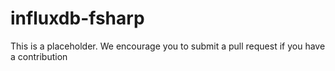influxdb-fsharp
===============

This is a placeholder. We encourage you to submit a pull request if you have a contribution

